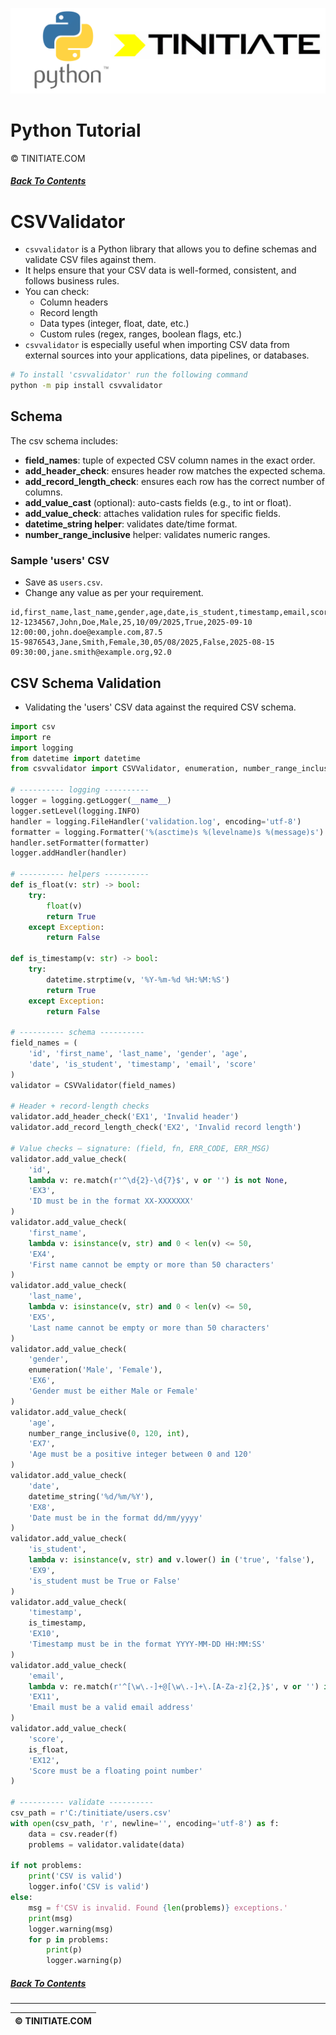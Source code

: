 ![Python Tinitiate Image](../../python_tinitiate.png)

# Python Tutorial
&copy; TINITIATE.COM

##### [Back To Contents](../../README.md)

# CSVValidator
* `csvvalidator` is a Python library that allows you to define schemas and validate CSV files against them.
* It helps ensure that your CSV data is well-formed, consistent, and follows business rules.
* You can check:
    * Column headers
    * Record length
    * Data types (integer, float, date, etc.)
    * Custom rules (regex, ranges, boolean flags, etc.)
* `csvvalidator` is especially useful when importing CSV data from external sources into your applications, data pipelines, or databases.
```bash
# To install 'csvvalidator' run the following command
python -m pip install csvvalidator
```

## Schema
The csv schema includes:
* **field_names**: tuple of expected CSV column names in the exact order.
* **add_header_check**: ensures header row matches the expected schema.
* **add_record_length_check**: ensures each row has the correct number of columns.
* **add_value_cast** (optional): auto-casts fields (e.g., to int or float).
* **add_value_check**: attaches validation rules for specific fields.
* **datetime_string helper**: validates date/time format.
* **number_range_inclusive** helper: validates numeric ranges.
### Sample 'users' CSV
* Save as `users.csv`.
* Change any value as per your requirement.
```csv
id,first_name,last_name,gender,age,date,is_student,timestamp,email,score
12-1234567,John,Doe,Male,25,10/09/2025,True,2025-09-10 12:00:00,john.doe@example.com,87.5
15-9876543,Jane,Smith,Female,30,05/08/2025,False,2025-08-15 09:30:00,jane.smith@example.org,92.0
```

## CSV Schema Validation
* Validating the 'users' CSV data against the required CSV schema.
```python
import csv
import re
import logging
from datetime import datetime
from csvvalidator import CSVValidator, enumeration, number_range_inclusive, datetime_string

# ---------- logging ----------
logger = logging.getLogger(__name__)
logger.setLevel(logging.INFO)
handler = logging.FileHandler('validation.log', encoding='utf-8')
formatter = logging.Formatter('%(asctime)s %(levelname)s %(message)s')
handler.setFormatter(formatter)
logger.addHandler(handler)

# ---------- helpers ----------
def is_float(v: str) -> bool:
    try:
        float(v)
        return True
    except Exception:
        return False

def is_timestamp(v: str) -> bool:
    try:
        datetime.strptime(v, '%Y-%m-%d %H:%M:%S')
        return True
    except Exception:
        return False

# ---------- schema ----------
field_names = (
    'id', 'first_name', 'last_name', 'gender', 'age',
    'date', 'is_student', 'timestamp', 'email', 'score'
)
validator = CSVValidator(field_names)

# Header + record-length checks
validator.add_header_check('EX1', 'Invalid header')
validator.add_record_length_check('EX2', 'Invalid record length')

# Value checks — signature: (field, fn, ERR_CODE, ERR_MSG)
validator.add_value_check(
    'id',
    lambda v: re.match(r'^\d{2}-\d{7}$', v or '') is not None,
    'EX3',
    'ID must be in the format XX-XXXXXXX'
)
validator.add_value_check(
    'first_name',
    lambda v: isinstance(v, str) and 0 < len(v) <= 50,
    'EX4',
    'First name cannot be empty or more than 50 characters'
)
validator.add_value_check(
    'last_name',
    lambda v: isinstance(v, str) and 0 < len(v) <= 50,
    'EX5',
    'Last name cannot be empty or more than 50 characters'
)
validator.add_value_check(
    'gender',
    enumeration('Male', 'Female'),
    'EX6',
    'Gender must be either Male or Female'
)
validator.add_value_check(
    'age',
    number_range_inclusive(0, 120, int),
    'EX7',
    'Age must be a positive integer between 0 and 120'
)
validator.add_value_check(
    'date',
    datetime_string('%d/%m/%Y'),
    'EX8',
    'Date must be in the format dd/mm/yyyy'
)
validator.add_value_check(
    'is_student',
    lambda v: isinstance(v, str) and v.lower() in ('true', 'false'),
    'EX9',
    'is_student must be True or False'
)
validator.add_value_check(
    'timestamp',
    is_timestamp,
    'EX10',
    'Timestamp must be in the format YYYY-MM-DD HH:MM:SS'
)
validator.add_value_check(
    'email',
    lambda v: re.match(r'^[\w\.-]+@[\w\.-]+\.[A-Za-z]{2,}$', v or '') is not None,
    'EX11',
    'Email must be a valid email address'
)
validator.add_value_check(
    'score',
    is_float,
    'EX12',
    'Score must be a floating point number'
)

# ---------- validate ----------
csv_path = r'C:/tinitiate/users.csv'
with open(csv_path, 'r', newline='', encoding='utf-8') as f:
    data = csv.reader(f)
    problems = validator.validate(data)

if not problems:
    print('CSV is valid')
    logger.info('CSV is valid')
else:
    msg = f'CSV is invalid. Found {len(problems)} exceptions.'
    print(msg)
    logger.warning(msg)
    for p in problems:
        print(p)
        logger.warning(p)
```

##### [Back To Contents](../../README.md)
***
| &copy; TINITIATE.COM |
|----------------------|